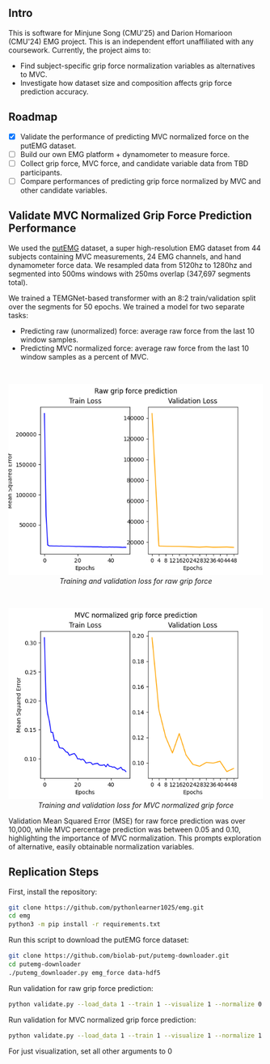 ## Intro

This is software for Minjune Song (CMU'25) and Darion Homarioon (CMU'24) EMG project. This is an independent effort unaffiliated with any coursework. Currently, the project aims to:
- Find subject-specific grip force normalization variables as alternatives to MVC.
- Investigate how dataset size and composition affects grip force prediction accuracy.

## Roadmap

- [x] Validate the performance of predicting MVC normalized force on the putEMG dataset.
- [ ] Build our own EMG platform + dynamometer to measure force.
- [ ] Collect grip force, MVC force, and candidate variable data from TBD participants.
- [ ] Compare performances of predicting grip force normalized by MVC and other candidate variables.

## Validate MVC Normalized Grip Force Prediction Performance

We used the [putEMG](https://biolab.put.poznan.pl/putemg-dataset/) dataset, a super high-resolution EMG dataset from 44 subjects containing MVC measurements, 24 EMG channels, and hand dynamometer force data. We resampled data from 5120hz to 1280hz and segmented into 500ms windows with 250ms overlap (347,697 segments total).

We trained a TEMGNet-based transformer with an 8:2 train/validation split over the segments for 50 epochs. We trained a model for two separate tasks:
- Predicting raw (unormalized) force: average raw force from the last 10 window samples.
- Predicting MVC normalized force: average raw force from the last 10 window samples as a percent of MVC.

<br>

<p align="center">
  <img src="https://github.com/pythonlearner1025/emg/blob/main/raw_grip.png">
  <br>
  <em>Training and validation loss for raw grip force</em>
</p>

<br>

<p align="center">
  <img src="https://github.com/pythonlearner1025/emg/blob/main/norm_grip.png">
  <br>
  <em>Training and validation loss for MVC normalized grip force</em>
</p>


Validation Mean Squared Error (MSE) for raw force prediction was over 10,000, while MVC percentage prediction was between 0.05 and 0.10, highlighting the importance of MVC normalization. This prompts exploration of alternative, easily obtainable normalization variables.

## Replication Steps

First, install the repository:

```bash
git clone https://github.com/pythonlearner1025/emg.git
cd emg
python3 -m pip install -r requirements.txt
```

Run this script to download the putEMG force dataset:

```bash
git clone https://github.com/biolab-put/putemg-downloader.git
cd putemg-downloader
./putemg_downloader.py emg_force data-hdf5
```

Run validation for raw grip force prediction:

```bash
python validate.py --load_data 1 --train 1 --visualize 1 --normalize 0
```

Run validation for MVC normalized grip force prediction:

```bash
python validate.py --load_data 1 --train 1 --visualize 1 --normalize 1
```

For just visualization, set all other arguments to 0